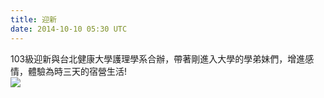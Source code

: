 ```yaml
---
title: 迎新
date: 2014-10-10 05:30 UTC
---
```

<p style="text-align:left;">103級迎新與台北健康大學護理學系合辦，帶著剛進入大學的學弟妹們，增進感情，體驗為時三天的宿營生活!<br> <img  src='https://googledrive.com/host/0B_2OXPjedsZNZzM0LWJQckhqamM' /></p>
